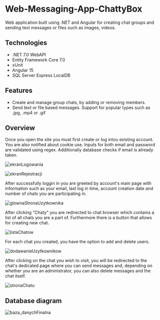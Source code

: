 # Web-Messaging-App-ChattyBox

Web application built using .NET and Angular for creating chat groups and sending text messages or files such as images, videos.

## Technologies
* .NET 7.0 WebAPI
* Entity Framework Core 7.0
* xUnit
* Angular 15
* SQL Server Express LocalDB

## Features
* Create and manage group chats, by adding or removing members.
* Send text or file based messages. Support for popular types such as .jpg, .mp4 or .gif

## Overview
Once you open the site you must first create or log intou existing account. You are also notified about cookie use. Inputs for both email and password are validated using regex. Additionally database checks if email is already taken.

![ekranLogowania](https://github.com/PawSikora/Web-Messaging-App-ChattyBox/assets/72358883/ef067085-4947-4e23-b314-7e50a85f2570)


![ekranRejestracji](https://github.com/PawSikora/Web-Messaging-App-ChattyBox/assets/72358883/83ceacd8-c248-432a-bc2d-cfafdb09c608)


After successfully loggin in you are greeted by account's main page with information such as your email, last log in time, account creation date and number of chats you are participating in.

![glownaStronaUzytkownika](https://github.com/PawSikora/Web-Messaging-App-ChattyBox/assets/72358883/9c721c29-4024-4f78-98a1-a7d7388a51e9)


After clicking "Chaty" you are redirected to chat browser which contains a list of all chats you are a part of. Furthermore there is a button that allows for creating new chat.

![listaChatow](https://github.com/PawSikora/Web-Messaging-App-ChattyBox/assets/72358883/afa3d8db-6c7a-44c7-add7-11bfaa1891e2)


For each chat you created, you have the option to add and delete users.

![dodawanieUzytkownikow](https://github.com/PawSikora/Web-Messaging-App-ChattyBox/assets/72358883/aeb460ad-446a-4501-8e49-99324816ab48)

After clicking on the chat you wish to visit, you will be redirected to the chat's dedicated page where you can send messages and, depending on whether you are an administrator, you can also delete messages and the chat itself.


![stronaChatu](https://github.com/PawSikora/Web-Messaging-App-ChattyBox/assets/72358883/8f2d5521-9b3d-4984-8d2a-41cc5abb7663)


## Database diagram

![baza_danychFinalna](https://github.com/PawSikora/Web-Messaging-App-ChattyBox/assets/72358883/b16085d6-cad2-427a-9171-a0073e8cec04)

